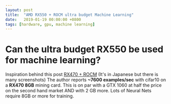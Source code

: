 ```yaml
---
layout: post
title:  "AMD RX550 + ROCM ultra budget Machine Learning"
date:   2019-01-19 00:00:00 +0800
tags: [hardware, gpu, machine learning]
---
```



# Can the ultra budget RX550 be used for machine learning?
Inspiration behind this post [RX470 + ROCM](https://qiita.com/syoyo/items/c6bc6dd4efbc10049640) (It's in Japanese but there is many screenshots)
The author reports **~7600 examples/sec** with cifar10 on a **RX470 8GB** mining card. This is on par with a GTX 1060 at half the price on the second hand market AND with 2 GB more. Lots of Neural Nets require 8GB or more for training.